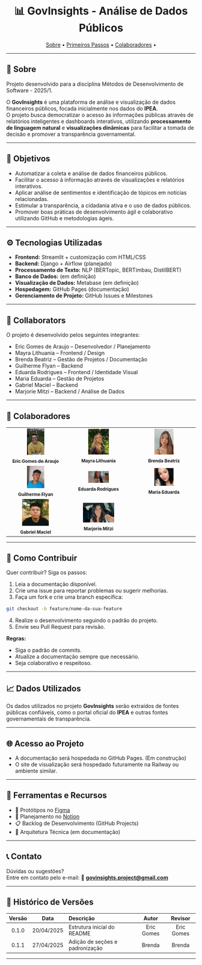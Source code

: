 <h1 align="center" style="font-weight: bold;">📊 GovInsights - Análise de Dados Públicos  </h1>

<p align="center">
 <a href="#about">Sobre</a> • 
 <a href="#started">Primeiros Passos</a> • 
 <a href="#colab">Colaboradores</a> •
</p>

---

<h2 id="about">📌 Sobre</h2>
Projeto desenvolvido para a disciplina Métodos de Desenvolvimento de Software - 2025/1.

O **GovInsights** é uma plataforma de análise e visualização de dados financeiros públicos, focada inicialmente nos dados do **IPEA**.  
O projeto busca democratizar o acesso às informações públicas através de relatórios inteligentes e dashboards interativos, utilizando **processamento de linguagem natural** e **visualizações dinâmicas** para facilitar a tomada de decisão e promover a transparência governamental.

---

<h2 id="objectives">📌 Objetivos</h2>

- Automatizar a coleta e análise de dados financeiros públicos.
- Facilitar o acesso à informação através de visualizações e relatórios interativos.
- Aplicar análise de sentimentos e identificação de tópicos em notícias relacionadas.
- Estimular a transparência, a cidadania ativa e o uso de dados públicos.
- Promover boas práticas de desenvolvimento ágil e colaborativo utilizando GitHub e metodologias ágeis.

---

<h2 id="tech">⚙️ Tecnologias Utilizadas</h2>

- **Frontend:** Streamlit + customização com HTML/CSS
- **Backend:** Django + Airflow (planejado)
- **Processamento de Texto:** NLP (BERTopic, BERTimbau, DistilBERT)
- **Banco de Dados:** (em definição)
- **Visualização de Dados:** Metabase (em definição)
- **Hospedagem:** GitHub Pages (documentação)
- **Gerenciamento de Projeto:** GitHub Issues e Milestones

---

<h2 id="colab">👥 Collaborators</h2>

O projeto é desenvolvido pelos seguintes integrantes:

- Eric Gomes de Araujo – Desenvolvedor / Planejamento
- Mayra Lithuania – Frontend / Design
- Brenda Beatriz – Gestão de Projetos / Documentação
- Guilherme Flyan – Backend
- Eduarda Rodrigues – Frontend / Identidade Visual
- Maria Eduarda – Gestão de Projetos
- Gabriel Maciel – Backend
- Marjorie Mitzi – Backend / Análise de Dados

---

## 🧩 Colaboradores

<table>
  <tr>
    <td align="center">
      <a href="https://github.com/EricAraujoBsB">
        <img src="Documentacao/assets/Colabs/Eric Gomes.jpeg" width="33%;" alt="Eric Gomes"/><br>
        <sub><b>Eric Gomes de Araujo</b></sub>
      </a>
    </td>
    <td align="center">
      <a href="https://github.com/Lithuania0">
        <img src="Documentacao/assets/Colabs/Mayra Lithuania.jpeg" width="33%;" alt="Mayra Lithuania"/><br>
        <sub><b>Mayra Lithuania</b></sub>
      </a>
    </td>
    <td align="center">
      <a href="https://github.com/Brwnds">
        <img src="Documentacao/assets/Colabs/Brenda.jpeg" width="33%;" alt="Brenda Beatriz"/><br>
        <sub><b>Brenda Beatriz</b></sub>
      </a>
    </td>
  </tr>
  <tr>
    <td align="center">
      <a href="https://github.com/GFlyan">
        <img src="Documentacao/assets/Colabs/Guilherme Flyan.jpeg" width="33%;" alt="Guilherme Flyan"/><br>
        <sub><b>Guilherme Flyan</b></sub>
      </a>
    </td>
    <td align="center">
      <a href="https://github.com/eduardar0">
        <img src="Documentacao/assets/Colabs/Eduarda Rodrigues.jpeg" width="33%;" alt="Eduarda Rodrigues"/><br>
        <sub><b>Eduarda Rodrigues</b></sub>
      </a>
    </td>
    <td align="center">
      <a href="https://github.com/mariadenis">
        <img src="Documentacao/assets/Colabs/Maria Eduarda.jpeg" width="33%;" alt="Maria Eduarda"/><br>
        <sub><b>Maria Eduarda</b></sub>
      </a>
    </td>
  </tr>
  <tr>
    <td align="center">
      <a href="https://github.com/gabegmbr">
        <img src="Documentacao/assets/Colabs/Gabriel Maciel.jpeg" width="50%;" alt="Gabriel Maciel"/><br>
        <sub><b>Gabriel Maciel</b></sub>
      </a>
    </td>
    <td align="center">
      <a href="https://github.com/Marjoriemitzi">
        <img src="Documentacao/assets/Colabs/Marjorie.jpeg" width="50%;" alt="Marjorie Mitzi"/><br>
        <sub><b>Marjorie Mitzi</b></sub>
      </a>
    </td>
  </tr>
</table>

---

<h2 id="contrib">🤝 Como Contribuir</h2>

Quer contribuir? Siga os passos:

1. Leia a documentação disponível.
2. Crie uma issue para reportar problemas ou sugerir melhorias.
3. Faça um fork e crie uma branch específica:

```bash
git checkout -b feature/nome-da-sua-feature
```

4. Realize o desenvolvimento seguindo o padrão do projeto.
5. Envie seu Pull Request para revisão.

**Regras:**
- Siga o padrão de commits.
- Atualize a documentação sempre que necessário.
- Seja colaborativo e respeitoso.

---

<h2 id="data">📈 Dados Utilizados</h2>

Os dados utilizados no projeto **GovInsights** serão extraídos de fontes públicas confiáveis, como o portal oficial do **IPEA** e outras fontes governamentais de transparência.

---

<h2 id="access">🌐 Acesso ao Projeto</h2>

- A documentação será hospedada no GitHub Pages. (Em construção)
- O site de visualização será hospedado futuramente na Railway ou ambiente similar.

---

<h2 id="tools">🔨 Ferramentas e Recursos</h2>

- 🎨 Protótipos no [Figma](https://www.figma.com/team_invite/redeem/JtjJg0xfYUI6RE1FBSzOlM)
- 🧠 Planejamento no [Notion](https://www.notion.so/invite/6e431a0cfdbcdfadde473e1e02023c52e89070ee)
- 📋 Backlog de Desenvolvimento (GitHub Projects)
- 🏧 Arquitetura Técnica (em documentação)

---

<h2 id="contact">📞 Contato</h2>

Dúvidas ou sugestões?  
Entre em contato pelo e-mail: 📩 **govinsights.project@gmail.com**

---

<h2 id="history">📜 Histórico de Versões</h2>

| Versão | Data | Descrição | Autor | Revisor |
|:------:|:----:|:---------|:-----:|:-------:|
| 0.1.0  | 20/04/2025 | Estrutura inicial do README | Eric Gomes | Eric Gomes |
| 0.1.1  | 27/04/2025 | Adição de seções e padronização |Brenda | Brenda|

---
